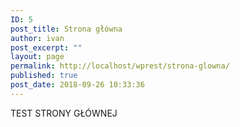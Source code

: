 ```yaml
---
ID: 5
post_title: Strona główna
author: ivan
post_excerpt: ""
layout: page
permalink: http://localhost/wprest/strona-glowna/
published: true
post_date: 2018-09-26 10:33:36
---
```

TEST STRONY GŁÓWNEJ